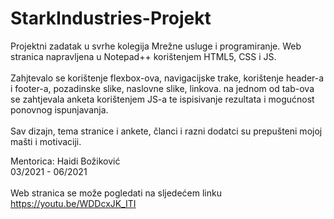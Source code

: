 # StarkIndustries-Projekt

Projektni zadatak u svrhe kolegija Mrežne usluge i programiranje. Web stranica napravljena u Notepad++ korištenjem HTML5, CSS i JS.<br><br> Zahjtevalo se korištenje flexbox-ova, navigacijske trake, korištenje header-a i footer-a, pozadinske slike, naslovne slike, linkova. na jednom od tab-ova se zahtjevala anketa korištenjem JS-a te ispisivanje rezultata i mogućnost ponovnog ispunjavanja.<br><br> Sav dizajn, tema stranice i ankete, članci i razni dodatci su prepušteni mojoj mašti i motivaciji.


Mentorica: Haidi Božiković <br>
03/2021 - 06/2021
<br><br>Web stranica se može pogledati na sljedećem linku https://youtu.be/WDDcxJK_ITI
